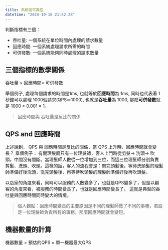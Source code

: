 ```yaml
---
title: 系統高可靠性
datetime: "2024-10-18 21:42:28"
---
```


判斷指標有三個：
- 吞吐量: 一個系統在單位時間內處理的請求數量
- 回應時間: 一個系統處理請求所需的時間
- 可併發數: 一個系統能夠同時處理的請求數量
<!--more-->

## 三個指標的數學關係
吞吐量 $\times$ 回應時間$=$ 可併發數

舉個例子, 處理每個請求的時間是1ms, 也就等於**回應時間**為 1ms, 同時也代表著 1秒鐘可以處理 1000個請求(QPS＝1000), 也就是**吞吐量**為 1000, 那麼**可併發數**就是 1000 * 0.001 = 1。 
> 回應時間與 吞吐量是反比的關係


## QPS and 回應時間
上述說到， QPS 與 回應時間是反比的關係，當 QPS 上升時，回應時間就會變長？
舉個例子： 有間理髮廳只有一位理髮師，客人上門時從剪髮$\rightarrow$ 洗頭$\rightarrow$ 吹頭，中間沒有間斷。當理髮師人數從一位增加到三位，而這三位理髮師分別負責 剪髮、洗頭、吹頭。這樣的話，客人的流程會是：剪完頭髮後，等待洗頭髮的理髮師準備好後洗頭，洗完頭髮後，再等待吹頭髮的理髮師準備好後再吹頭髮。

以店家的角度來看，同時可以服務的人數變多了，也就是QPS變多了，但是以顧客的角度來看，被服務的時間變長了，也就是回應時間變長了。 這就是典型的吞吐量與回應時間同時變大的情境。
> 個人觀點：回應時間變長的主要原因是不同的理髮師做了不同的事務，若設定一位理髮師負責所有的事務，那麼回應時間就會變短。

## 機器數量的計算
機器數量 $=$ 預估的QPS $\times$ 單一機器最大QPS










